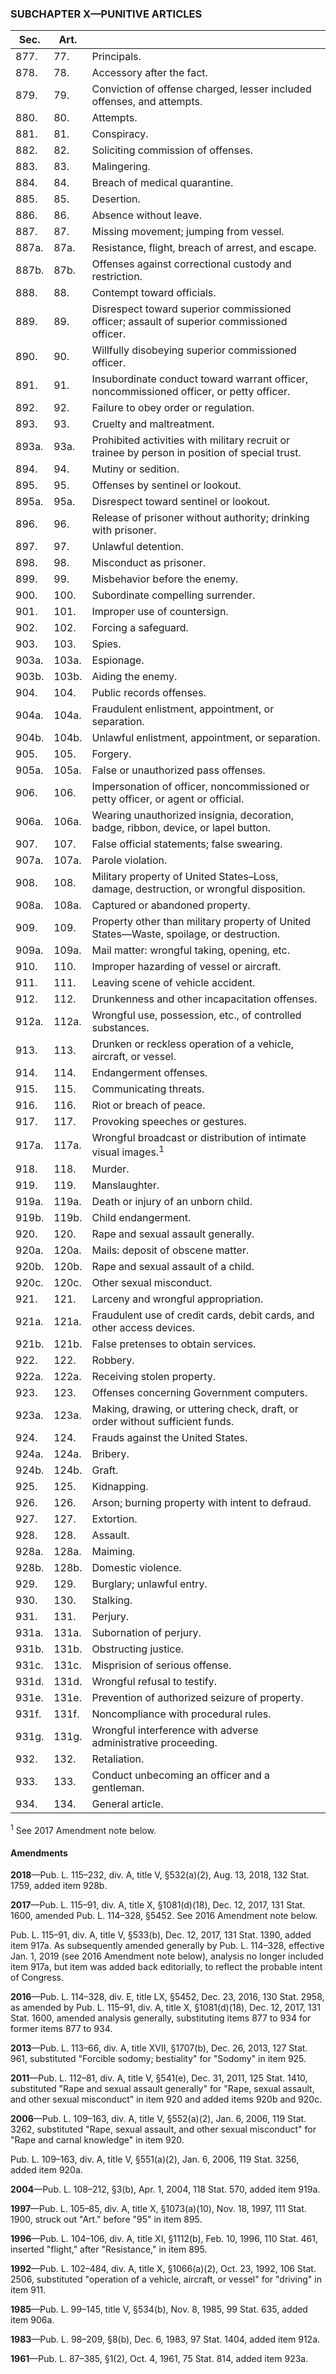 ### SUBCHAPTER X—PUNITIVE ARTICLES ###

|Sec. |Art. |                                                                                              |
|-----|-----|----------------------------------------------------------------------------------------------|
|877. | 77. |                                         Principals.                                          |
|878. | 78. |                                  Accessory after the fact.                                   |
|879. | 79. |            Conviction of offense charged, lesser included offenses, and attempts.            |
|880. | 80. |                                          Attempts.                                           |
|881. | 81. |                                         Conspiracy.                                          |
|882. | 82. |                              Soliciting commission of offenses.                              |
|883. | 83. |                                         Malingering.                                         |
|884. | 84. |                                Breach of medical quarantine.                                 |
|885. | 85. |                                          Desertion.                                          |
|886. | 86. |                                    Absence without leave.                                    |
|887. | 87. |                            Missing movement; jumping from vessel.                            |
|887a.|87a. |                      Resistance, flight, breach of arrest, and escape.                       |
|887b.|87b. |                    Offenses against correctional custody and restriction.                    |
|888. | 88. |                                  Contempt toward officials.                                  |
|889. | 89. |  Disrespect toward superior commissioned officer; assault of superior commissioned officer.  |
|890. | 90. |                     Willfully disobeying superior commissioned officer.                      |
|891. | 91. |   Insubordinate conduct toward warrant officer, noncommissioned officer, or petty officer.   |
|892. | 92. |                             Failure to obey order or regulation.                             |
|893. | 93. |                                  Cruelty and maltreatment.                                   |
|893a.|93a. |Prohibited activities with military recruit or trainee by person in position of special trust.|
|894. | 94. |                                     Mutiny or sedition.                                      |
|895. | 95. |                               Offenses by sentinel or lookout.                               |
|895a.|95a. |                            Disrespect toward sentinel or lookout.                            |
|896. | 96. |                Release of prisoner without authority; drinking with prisoner.                |
|897. | 97. |                                     Unlawful detention.                                      |
|898. | 98. |                                   Misconduct as prisoner.                                    |
|899. | 99. |                                Misbehavior before the enemy.                                 |
|900. |100. |                              Subordinate compelling surrender.                               |
|901. |101. |                                 Improper use of countersign.                                 |
|902. |102. |                                     Forcing a safeguard.                                     |
|903. |103. |                                            Spies.                                            |
|903a.|103a.|                                          Espionage.                                          |
|903b.|103b.|                                      Aiding the enemy.                                       |
|904. |104. |                                   Public records offenses.                                   |
|904a.|104a.|                      Fraudulent enlistment, appointment, or separation.                      |
|904b.|104b.|                       Unlawful enlistment, appointment, or separation.                       |
|905. |105. |                                           Forgery.                                           |
|905a.|105a.|                             False or unauthorized pass offenses.                             |
|906. |106. |      Impersonation of officer, noncommissioned or petty officer, or agent or official.       |
|906a.|106a.|      Wearing unauthorized insignia, decoration, badge, ribbon, device, or lapel button.      |
|907. |107. |                          False official statements; false swearing.                          |
|907a.|107a.|                                      Parole violation.                                       |
|908. |108. |    Military property of United States–Loss, damage, destruction, or wrongful disposition.    |
|908a.|108a.|                               Captured or abandoned property.                                |
|909. |109. |   Property other than military property of United States—Waste, spoilage, or destruction.    |
|909a.|109a.|                         Mail matter: wrongful taking, opening, etc.                          |
|910. |110. |                          Improper hazarding of vessel or aircraft.                           |
|911. |111. |                              Leaving scene of vehicle accident.                              |
|912. |112. |                        Drunkenness and other incapacitation offenses.                        |
|912a.|112a.|                  Wrongful use, possession, etc., of controlled substances.                   |
|913. |113. |               Drunken or reckless operation of a vehicle, aircraft, or vessel.               |
|914. |114. |                                    Endangerment offenses.                                    |
|915. |115. |                                    Communicating threats.                                    |
|916. |116. |                                   Riot or breach of peace.                                   |
|917. |117. |                               Provoking speeches or gestures.                                |
|917a.|117a.|          Wrongful broadcast or distribution of intimate visual images.<sup>1</sup>           |
|918. |118. |                                           Murder.                                            |
|919. |119. |                                        Manslaughter.                                         |
|919a.|119a.|                             Death or injury of an unborn child.                              |
|919b.|119b.|                                     Child endangerment.                                      |
|920. |120. |                              Rape and sexual assault generally.                              |
|920a.|120a.|                              Mails: deposit of obscene matter.                               |
|920b.|120b.|                             Rape and sexual assault of a child.                              |
|920c.|120c.|                                   Other sexual misconduct.                                   |
|921. |121. |                             Larceny and wrongful appropriation.                              |
|921a.|121a.|            Fraudulent use of credit cards, debit cards, and other access devices.            |
|921b.|121b.|                             False pretenses to obtain services.                              |
|922. |122. |                                           Robbery.                                           |
|922a.|122a.|                                  Receiving stolen property.                                  |
|923. |123. |                          Offenses concerning Government computers.                           |
|923a.|123a.|        Making, drawing, or uttering check, draft, or order without sufficient funds.         |
|924. |124. |                              Frauds against the United States.                               |
|924a.|124a.|                                           Bribery.                                           |
|924b.|124b.|                                            Graft.                                            |
|925. |125. |                                         Kidnapping.                                          |
|926. |126. |                       Arson; burning property with intent to defraud.                        |
|927. |127. |                                          Extortion.                                          |
|928. |128. |                                           Assault.                                           |
|928a.|128a.|                                           Maiming.                                           |
|928b.|128b.|                                      Domestic violence.                                      |
|929. |129. |                                  Burglary; unlawful entry.                                   |
|930. |130. |                                          Stalking.                                           |
|931. |131. |                                           Perjury.                                           |
|931a.|131a.|                                   Subornation of perjury.                                    |
|931b.|131b.|                                     Obstructing justice.                                     |
|931c.|131c.|                                Misprision of serious offense.                                |
|931d.|131d.|                                 Wrongful refusal to testify.                                 |
|931e.|131e.|                        Prevention of authorized seizure of property.                         |
|931f.|131f.|                             Noncompliance with procedural rules.                             |
|931g.|131g.|                Wrongful interference with adverse administrative proceeding.                 |
|932. |132. |                                         Retaliation.                                         |
|933. |133. |                        Conduct unbecoming an officer and a gentleman.                        |
|934. |134. |                                       General article.                                       |

<sup>1</sup> See 2017 Amendment note below.

#### Amendments ####

**2018**—Pub. L. 115–232, div. A, title V, §532(a)(2), Aug. 13, 2018, 132 Stat. 1759, added item 928b.

**2017**—Pub. L. 115–91, div. A, title X, §1081(d)(18), Dec. 12, 2017, 131 Stat. 1600, amended Pub. L. 114–328, §5452. See 2016 Amendment note below.

Pub. L. 115–91, div. A, title V, §533(b), Dec. 12, 2017, 131 Stat. 1390, added item 917a. As subsequently amended generally by Pub. L. 114–328, effective Jan. 1, 2019 (see 2016 Amendment note below), analysis no longer included item 917a, but item was added back editorially, to reflect the probable intent of Congress.

**2016**—Pub. L. 114–328, div. E, title LX, §5452, Dec. 23, 2016, 130 Stat. 2958, as amended by Pub. L. 115–91, div. A, title X, §1081(d)(18), Dec. 12, 2017, 131 Stat. 1600, amended analysis generally, substituting items 877 to 934 for former items 877 to 934.

**2013**—Pub. L. 113–66, div. A, title XVII, §1707(b), Dec. 26, 2013, 127 Stat. 961, substituted "Forcible sodomy; bestiality" for "Sodomy" in item 925.

**2011**—Pub. L. 112–81, div. A, title V, §541(e), Dec. 31, 2011, 125 Stat. 1410, substituted "Rape and sexual assault generally" for "Rape, sexual assault, and other sexual misconduct" in item 920 and added items 920b and 920c.

**2006**—Pub. L. 109–163, div. A, title V, §552(a)(2), Jan. 6, 2006, 119 Stat. 3262, substituted "Rape, sexual assault, and other sexual misconduct" for "Rape and carnal knowledge" in item 920.

Pub. L. 109–163, div. A, title V, §551(a)(2), Jan. 6, 2006, 119 Stat. 3256, added item 920a.

**2004**—Pub. L. 108–212, §3(b), Apr. 1, 2004, 118 Stat. 570, added item 919a.

**1997**—Pub. L. 105–85, div. A, title X, §1073(a)(10), Nov. 18, 1997, 111 Stat. 1900, struck out "Art." before "95" in item 895.

**1996**—Pub. L. 104–106, div. A, title XI, §1112(b), Feb. 10, 1996, 110 Stat. 461, inserted "flight," after "Resistance," in item 895.

**1992**—Pub. L. 102–484, div. A, title X, §1066(a)(2), Oct. 23, 1992, 106 Stat. 2506, substituted "operation of a vehicle, aircraft, or vessel" for "driving" in item 911.

**1985**—Pub. L. 99–145, title V, §534(b), Nov. 8, 1985, 99 Stat. 635, added item 906a.

**1983**—Pub. L. 98–209, §8(b), Dec. 6, 1983, 97 Stat. 1404, added item 912a.

**1961**—Pub. L. 87–385, §1(2), Oct. 4, 1961, 75 Stat. 814, added item 923a.